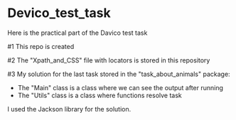 # Devico_test_task

Here is the practical part of the Davico test task

#1
This repo is created

#2
The "Xpath_and_CSS" file with locators is stored in this repository

#3
My solution for the last task stored in the "task_about_animals" package:
- The "Main" class is a class where we can see the output after running
- The "Utils" class is a class where functions resolve task

I used the Jackson library for the solution.
